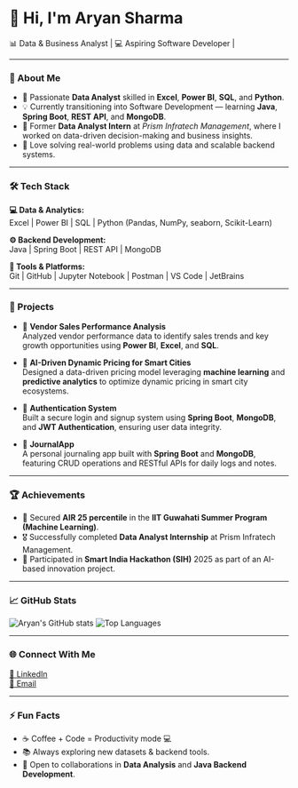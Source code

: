 # 👋 Hi, I'm Aryan Sharma  
📊 Data & Business Analyst | 💻 Aspiring Software Developer | 

---

### 🧠 About Me
- 🎯 Passionate **Data Analyst** skilled in **Excel**, **Power BI**, **SQL**, and **Python**.  
- 💡 Currently transitioning into Software Development — learning **Java**, **Spring Boot**, **REST API**, and **MongoDB**.  
- 🧩 Former **Data Analyst Intern** at *Prism Infratech Management*, where I worked on data-driven decision-making and business insights.  
- 🌱 Love solving real-world problems using data and scalable backend systems.  

---

### 🛠️ Tech Stack

**💻 Data & Analytics:**  
Excel | Power BI | SQL | Python (Pandas, NumPy, seaborn, Scikit-Learn)  

**⚙️ Backend Development:**  
Java | Spring Boot | REST API | MongoDB  

**🧰 Tools & Platforms:**  
Git | GitHub | Jupyter Notebook | Postman | VS Code | JetBrains 

---

### 🚀 Projects

- 🏪 **Vendor Sales Performance Analysis**  
  Analyzed vendor performance data to identify sales trends and key growth opportunities using **Power BI**, **Excel**, and **SQL**.  

- 🧠 **AI-Driven Dynamic Pricing for Smart Cities**  
  Designed a data-driven pricing model leveraging **machine learning** and **predictive analytics** to optimize dynamic pricing in smart city ecosystems.  

- 🔐 **Authentication System**  
  Built a secure login and signup system using **Spring Boot**, **MongoDB**, and **JWT Authentication**, ensuring user data integrity.  

- 📓 **JournalApp**  
  A personal journaling app built with **Spring Boot** and **MongoDB**, featuring CRUD operations and RESTful APIs for daily logs and notes.    

---

### 🏆 Achievements
- 🥇 Secured **AIR 25 percentile** in the **IIT Guwahati Summer Program (Machine Learning)**.  
- 🎖️ Successfully completed **Data Analyst Internship** at Prism Infratech Management.  
- 🚀 Participated in **Smart India Hackathon (SIH)** 2025 as part of an AI-based innovation project.  

---

### 📈 GitHub Stats
![Aryan's GitHub stats](https://github-readme-stats.vercel.app/api?username=aryansharma01&show_icons=true&theme=radical)
![Top Languages](https://github-readme-stats.vercel.app/api/top-langs/?username=aryansharma01&layout=compact&theme=radical)

---

### 🌐 Connect With Me
[💼 LinkedIn](www.linkedin.com/in/aryansharma5659)  
[📧 Email](aryansharma4427@gmail.com)  


---

### ⚡ Fun Facts
- ☕ Coffee + Code = Productivity mode 💻  
- 📚 Always exploring new datasets & backend tools.  
- 🤝 Open to collaborations in **Data Analysis** and **Java Backend Development**.

